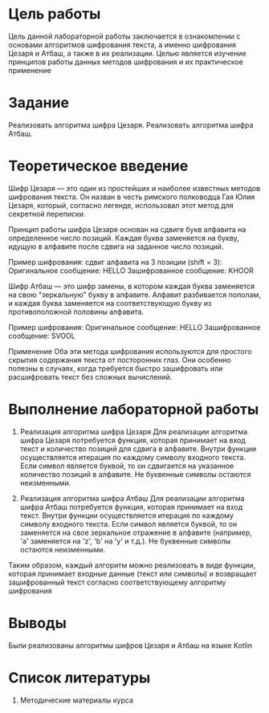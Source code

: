 # Цель работы

Цель данной лабораторной работы заключается в ознакомлении с основами алгоритмов шифрования текста, а именно шифрования Цезаря и Атбаш, а также в их реализации. Целью является изучение принципов работы данных методов шифрования и их практическое применение

# Задание

Реализовать алгоритма шифра Цезаря.
Реализовать алгоритма шифра Атбаш.

# Теоретическое введение

Шифр Цезаря — это один из простейших и наиболее известных методов шифрования текста. Он назван в честь римского полководца Гая Юлия Цезаря, который, согласно легенде, использовал этот метод для секретной переписки.

Принцип работы шифра Цезаря основан на сдвиге букв алфавита на определенное число позиций. Каждая буква заменяется на букву, идущую в алфавите после сдвига на заданное число позиций.

Пример шифрования: сдвиг алфавита на 3 позиции (shift = 3):
Оригинальное сообщение: HELLO
Зашифрованное сообщение: KHOOR

Шифр Атбаш — это шифр замены, в котором каждая буква заменяется на свою "зеркальную" букву в алфавите. Алфавит разбивается пополам, и каждая буква заменяется на соответствующую букву из противоположной половины алфавита.

Пример шифрования:
Оригинальное сообщение: HELLO
Зашифрованное сообщение: SVOOL

Применение
Оба эти метода шифрования используются для простого скрытия содержания текста от посторонних глаз. Они особенно полезны в случаях, когда требуется быстро зашифровать или расшифровать текст без сложных вычислений.

# Выполнение лабораторной работы

1. Реализация алгоритма шифра Цезаря
Для реализации алгоритма шифра Цезаря потребуется функция, которая принимает на вход текст и количество позиций для сдвига в алфавите. Внутри функции осуществляется итерация по каждому символу входного текста. Если символ является буквой, то он сдвигается на указанное количество позиций в алфавите. Не буквенные символы остаются неизменными.

2. Реализация алгоритма шифра Атбаш
Для реализации алгоритма шифра Атбаш потребуется функция, которая принимает на вход текст. Внутри функции осуществляется итерация по каждому символу входного текста. Если символ является буквой, то он заменяется на свое зеркальное отражение в алфавите (например, 'a' заменяется на 'z', 'b' на 'y' и т.д.). Не буквенные символы остаются неизменными.

Таким образом, каждый алгоритм можно реализовать в виде функции, которая принимает входные данные (текст или символы) и возвращает зашифрованный текст согласно соответствующему алгоритму шифрования

# Выводы

Были реализованы алгоритмы шифров Цезаря и Атбаш на языке Kotlin

# Список литературы

1. Методические материалы курса
